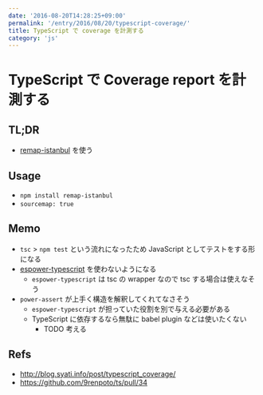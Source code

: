 ```yaml
---
date: '2016-08-20T14:28:25+09:00'
permalink: '/entry/2016/08/20/typescript-coverage/'
title: TypeScript で coverage を計測する
category: 'js'
---
```


# TypeScript で Coverage report を計測する

## TL;DR

- [remap-istanbul](https://www.npmjs.com/package/remap-istanbul) を使う

## Usage

- `npm install remap-istanbul`
- `sourcemap: true`

## Memo

- `tsc` > `npm test` という流れになったため JavaScript
  としてテストをする形になる
- [espower-typescript](https://www.npmjs.com/package/espower-typescript)
  を使わないようになる
  - `espower-typescript` は tsc の wrapper なので tsc する場合は使えなそう
- `power-assert` が上手く構造を解釈してくれてなさそう
  - `espower-typescript` が担っていた役割を別で与える必要がある
  - TypeScript に依存するなら無駄に babel plugin などは使いたくない
    - TODO 考える

## Refs

- <http://blog.syati.info/post/typescript_coverage/>
- <https://github.com/9renpoto/ts/pull/34>

